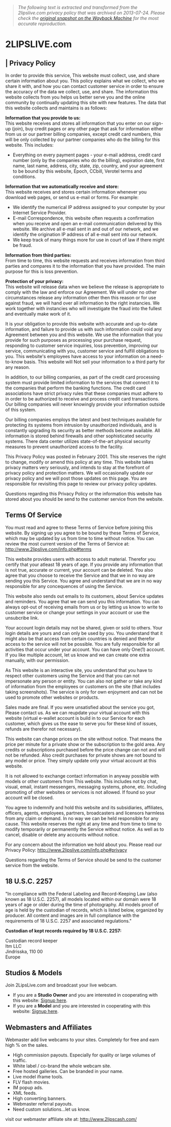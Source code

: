 > *The following text is extracted and transformed from the 2lipslive.com privacy policy that was archived on 2013-07-24. Please check the [original snapshot on the Wayback Machine](https://web.archive.org/web/20130724094949id_/http%3A//www.2lipslive.com/info.php%23privacy) for the most accurate reproduction.*

# 2LIPSLIVE.com

  
| Privacy Policy  
---  
  
In order to provide this service, This website must collect, use, and share certain information about you. This policy explains what we collect, who we share it with, and how you can contact customer service in order to ensure the accuracy of the data we collect, use, and share. The information this website collects from you helps us better serve you and the online community by continually updating this site with new features. The data that this website collects and maintains is as follows:

**Information that you provide to us:**   
This website receives and stores all information that you enter on our sign-up (join), buy credit pages or any other page that ask for information either from us or our partner billing companies, except credit card numbers, this will be only collected by our partner companies who do the billing for this website. This includes: 

  * Everything on every payment pages - your e-mail address, credit card number (only by the companies who do the billing), expiration date, first name, last name, address, city, state, zip, country, and your agreement to be bound by this website, Epoch, CCbill, Verotel terms and conditions.



**Information that we automatically receive and store:**   
This website receives and stores certain information whenever you download web pages, or send us e-mail or forms. For example: 

  * We identify the numerical IP address assigned to your computer by your Internet Service Provider.
  * E-mail Correspondence, this website often requests a confirmation when you receive and open an e-mail communication delivered by this website. We archive all e-mail sent in and out of our network, and we identify the origination IP address of all e-mail sent into our network.
  * We keep track of many things more for use in court of law if there might be fraud.



**Information from third parties:**   
From time to time, this website requests and receives information from third parties and compares it to the information that you have provided. The main purpose for this is loss prevention. 

**Protection of your privacy:**   
This website will release data when we believe the release is appropriate to comply with the law and enforce our Agreement. We will under no other circumstances release any information other then this reason or for use against fraud, we will hand over all information to the right instancies. We work together with instancies who will investigate the fraud into the fullest and eventually make work of it. 

It is your obligation to provide this website with accurate and up-to-date information, and failure to provide us with such information could void any Agreement between you and this website. We use the information that you provide for such purposes as processing your purchase request, responding to customer service inquiries, loss prevention, improving our service, communicating with you, customer service and fulfill obligations to you. This website's employees have access to your information on a need-to-know basis. This website will Not sell your information to a third party for any reason. 

In addition, to our billing companies, as part of the credit card processing system must provide limited information to the services that connect it to the companies that perform the banking functions. The credit card associations have strict privacy rules that these companies must adhere to in order to be authorized to receive and process credit card transactions. Our billing companies will never knowingly provide your information outside of this system.

Our billing companies employs the latest and best techniques available for protecting its systems from intrusion by unauthorized individuals, and is constantly upgrading its security as better methods become available. All information is stored behind firewalls and other sophisticated security systems. There data center utilizes state-of-the-art physical security measures to prevent unauthorized access to the facility.

This Privacy Policy was posted in February 2001. This site reserves the right to change, modify or amend this policy at any time. This website takes privacy matters very seriously, and intends to stay at the forefront of privacy policy and protection matters. We will occasionally update our privacy policy and we will post those updates on this page. You are responsible for revisiting this page to review our privacy policy updates.

Questions regarding this Privacy Policy or the information this website has stored about you should be send to the customer service from the website.  
  
  
Terms Of Service  
---  
  
You must read and agree to these Terms of Service before joining this website. By signing up you agree to be bound by these Terms of Service, which may be updated by us from time to time without notice. You can review the most current version of the Terms of Service at: http://www.2lipslive.com/info.php#terms

This website provides users with access to adult material. Therefor you certify that your atleast 18 years of age. If you provide any information that is not true, accurate or current, your account can be deleted. You also agree that you choose to receive the Service and that we in no way are sending you this Service. You agree and understand that we are in no way responsible for any concequences of using the Service.

This website also sends out emails to its customers, about Service updates and reminders. You agree that we can send you this information. You can always opt-out of receiving emails from us or by letting us know to write to customer service or change your settings in your account or use the unsubcribe link.

Your account login details may not be shared, given or sold to others. Your login details are yours and can only be used by you. You understand that it might also be that access from certain countries is denied and therefor access to the service will not be possible. You are fully responsible for all activities that occur under your account. You can have only One(1) account. If you like multiple account, let us know and we can create one extra manually, with our permission.

As This website is an interactive site, you understand that you have to respect other customers using the Service and that you can not impersonate any person or entity. You can also not gather or take any kind of information from the employees or customers on the site (that includes taking screenshots). The service is only for own enjoyment and can not be used to promote other websites or products.

Sales made are final. If you were unsatisfied about the service you got, Please contact us. As we can reupdate your virtual account with this website (virtual e-wallet account is build in to our Service for each customer, which gives us the ease to serve you for these kind of issues, refunds are therefor not necessary).

This website can change prices on the site without notice. That means the price per minute for a private show or the subscription to the gold area. Any credits or subscriptions purchased before the price change can not and will not be refunded. Also credit purchases for private shows are not bound to any model or price. They simply update only your virtual account at this website.

It is not allowed to exchange contact information in anyway possible with models or other customers from This website. This includes not by chat, visual, email, instant messengers, messaging systems, phone, etc. Including promoting of other websites or services is not allowed. If found so your account will be closed.

You agree to indemnify and hold this website and its subsidiaries, affiliates, officers, agents, employees, partners, broadcasters and licensors harmless from any claim or demand. In no way we can be held responsible for any cause. This website reserves the right at any time and from time to time to modify temporarily or permanently the Service without notice. As well as to cancel, disable or delete any accounts without notice.

For any concern about the information we hold about you. Please read our Privacy Policy: http://www.2lipslive.com/info.php#privacy

Questions regarding the Terms of Service should be send to the customer service from the website.  
  
  
18 U.S.C. 2257  
---  
  
"In compliance with the Federal Labeling and Record-Keeping Law (also known as 18 U.S.C. 2257), all models located within our domain were 18 years of age or older during the time of photography. All models proof of age is held by the custodian of records, which is listed below, organized by producer. All content and images are in full compliance with the requirements of 18 U.S.C. 2257 and associated regulations."

**Custodian of kept records required by 18 U.S.C. 2257:**

Custodian record keeper  
Itm LLC  
Jindrisska, 110 00  
Europe   
  
  
Studios & Models  
---  
Join 2LipsLive.com and broadcast your live webcam. 

  * If you are a **Studio Owner** and you are interested in cooperating with this website: [Signup here](http://studios.2lipslive.com/signup.php).
  * If you are a **Model** and you are interested in cooperating with this website: [Signup here](http://models.2lipslive.com/signup.php).

  
  
Webmasters and Affiliates  
---  
Webmaster add live webcams to your sites. Completely for free and earn high % on the sales. 

  * High commission payouts. Especially for quality or large volumes of traffic.
  * White label / co-brand the whole webcam site.
  * Free hosted galleries. Can be branded in your name.
  * Live model iframe tools.
  * FLV flash movies.
  * IM popup ads.
  * XML feeds.
  * High converting banners.
  * Webmaster referral payouts.
  * Need custom solutions...let us know.

  
visit our webmaster affiliate site at: <http://www.2lipscash.com/>
